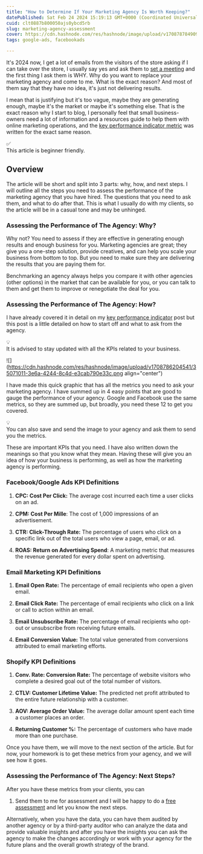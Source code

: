 ```yaml
---
title: "How to Determine If Your Marketing Agency Is Worth Keeping?"
datePublished: Sat Feb 24 2024 15:19:13 GMT+0000 (Coordinated Universal Time)
cuid: clt0887b800050ajs0ybcd5rb
slug: marketing-agency-assessment
cover: https://cdn.hashnode.com/res/hashnode/image/upload/v1708787849095/66264f60-5f2f-4d68-82d7-e7909d094d9f.png
tags: google-ads, facebookads

---
```


It's 2024 now, I get a lot of emails from the visitors of the store asking if I can take over the store, I usually say yes and ask them to [set a meeting](https://calendly.com/nikhil-pro/30min?month=2024-02) and the first thing I ask them is WHY. Why do you want to replace your marketing agency and come to me. What is the exact reason? And most of them say that they have no idea, it's just not delivering results.

I mean that is justifying but it's too vague, maybe they are generating enough, maybe it's the market or maybe it's something else. That is the exact reason why I start to blog, I personally feel that small business-owners need a lot of information and a resources guide to help them with online marketing operations, and the [key performance indicator metric](https://nikhil.pro/kpis-for-ecommerce-business) was written for the exact same reason.

<div data-node-type="callout">
<div data-node-type="callout-emoji">✅</div>
<div data-node-type="callout-text">This article is beginner friendly.</div>
</div>

## Overview

The article will be short and split into 3 parts: why, how, and next steps. I will outline all the steps you need to assess the performance of the marketing agency that you have hired. The questions that you need to ask them, and what to do after that. This is what I usually do with my clients, so the article will be in a casual tone and may be unhinged.

### Assessing the Performance of The Agency: Why?

Why not? You need to assess if they are effective in generating enough results and enough business for you. Marketing agencies are great; they give you a one-step solution, provide creatives, and can help you scale your business from bottom to top. But you need to make sure they are delivering the results that you are paying them for.

Benchmarking an agency always helps you compare it with other agencies (other options) in the market that can be available for you, or you can talk to them and get them to improve or renegotiate the deal for you.

### Assessing the Performance of The Agency: How?

I have already covered it in detail on my [key performance indicator](https://nikhil.pro/kpis-for-ecommerce-business) post but this post is a little detailed on how to start off and what to ask from the agency.

<div data-node-type="callout">
<div data-node-type="callout-emoji">💡</div>
<div data-node-type="callout-text">It is advised to stay updated with all the KPIs related to your business.</div>
</div>

![](https://cdn.hashnode.com/res/hashnode/image/upload/v1708786204541/35071011-3e6a-4244-8c4d-e3cab790e33c.png align="center")

I have made this quick graphic that has all the metrics you need to ask your marketing agency. I have summed up in 4 easy points that are good to gauge the performance of your agency. Google and Facebook use the same metrics, so they are summed up, but broadly, you need these 12 to get you covered.

<div data-node-type="callout">
<div data-node-type="callout-emoji">💡</div>
<div data-node-type="callout-text">You can also save and send the image to your agency and ask them to send you the metrics.</div>
</div>

These are important KPIs that you need. I have also written down the meanings so that you know what they mean. Having these will give you an idea of how your business is performing, as well as how the marketing agency is performing.

### Facebook/Google Ads KPI Definitions

1. **CPC: Cost Per Click:** The average cost incurred each time a user clicks on an ad.
    
2. **CPM: Cost Per Mille**: The cost of 1,000 impressions of an advertisement.
    
3. **CTR: Click-Through Rate:** The percentage of users who click on a specific link out of the total users who view a page, email, or ad.
    
4. **ROAS: Return on Advertising Spend**: A marketing metric that measures the revenue generated for every dollar spent on advertising.
    

### Email Marketing KPI Definitions

1. **Email Open Rate:** The percentage of email recipients who open a given email.
    
2. **Email Click Rate:** The percentage of email recipients who click on a link or call to action within an email.
    
3. **Email Unsubscribe Rate:** The percentage of email recipients who opt-out or unsubscribe from receiving future emails.
    
4. **Email Conversion Value:** The total value generated from conversions attributed to email marketing efforts.
    

### Shopify KPI Definitions

1. **Conv. Rate: Conversion Rate:** The percentage of website visitors who complete a desired goal out of the total number of visitors.
    
2. **CTLV: Customer Lifetime Value:** The predicted net profit attributed to the entire future relationship with a customer.
    
3. **AOV: Average Order Value:** The average dollar amount spent each time a customer places an order.
    
4. **Returning Customer %:** The percentage of customers who have made more than one purchase.
    

Once you have them, we will move to the next section of the article. But for now, your homework is to get these metrics from your agency, and we will see how it goes.

### Assessing the Performance of The Agency: Next Steps?

After you have these metrics from your clients, you can

1. Send them to me for assessment and I will be happy to do a [free assessment](https://calendly.com/nikhil-pro/30min?utm_source=marketing_agency_assessment&utm_medium=nikhil.pro&utm_campaign=free&month=2022-08) and let you know the next steps.
    

Alternatively, when you have the data, you can have them audited by another agency or by a third-party auditor who can analyze the data and provide valuable insights and after you have the insights you can ask the agency to make the changes accordingly or work with your agency for the future plans and the overall growth strategy of the brand.